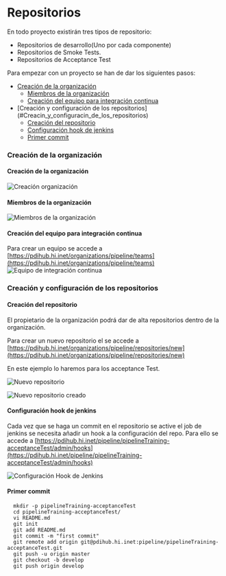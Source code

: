 Repositorios
============

En todo proyecto existirán tres tipos de repositorio:

* Repositorios de desarrollo(Uno por cada componente)
* Repositorios de Smoke Tests. 
* Repositorios de Acceptance Test


Para empezar con un proyecto se han de dar los siguientes pasos:

  * [Creación de la organización](#Creacin_de_la_organizacin)
    * [Miembros de la organización](#Miembros_de_la_organizacin)
    * [Creación del equipo para integración continua](#Creacin_del_equipo_para_integracin_continua)
  * [Creación y configuración de los repositorios] (#Creacin_y_configuracin_de_los_repositorios)
    * [Creación del repositorio](#Creacin_del_repositorio)
    * [Configuración hook de jenkins](#Configuracin_hook_de_jenkins)
    * [Primer commit](#Primer_commit)

### Creación de la organización
#### Creación de la organización
![Creación organización](./img/training/pipelineTraining_newOrganization1.png)
#### Miembros de la organización
![Miembros de la organización](./img/training/pipelineTraining_newOrganization2.png)
#### Creación del equipo para integración continua
Para crear un equipo se accede a [https://pdihub.hi.inet/organizations/pipeline/teams](https://pdihub.hi.inet/organizations/pipeline/teams)
![Equipo de integración continua](./img/training/pipelineTraining_ContinousIntegrationTeam.png)

### Creación y configuración de los repositorios

#### Creación del repositorio
El propietario de la organización podrá dar de alta repositorios dentro de la organización.

Para crear un nuevo repositorio el se accede a [https://pdihub.hi.inet/organizations/pipeline/repositories/new](https://pdihub.hi.inet/organizations/pipeline/repositories/new)

En este ejemplo lo haremos para los acceptance Test.

![Nuevo repositorio](./img/training/pipelineTraining-acceptanceTest_newRepository.png)

![Nuevo repositorio creado](./img/training/pipelineTraining-acceptanceTest_newRepository2.png)

#### Configuración hook de jenkins

Cada vez que se haga un commit en el repositorio se active el job de jenkins se necesita añadir
un hook a la configuración del repo. Para ello se accede a [https://pdihub.hi.inet/pipeline/pipelineTraining-acceptanceTest/admin/hooks](https://pdihub.hi.inet/pipeline/pipelineTraining-acceptanceTest/admin/hooks)

![Configuración Hook de Jenkins](./img/training/jenkinsHook.png)

#### Primer commit

```
  mkdir -p pipelineTraining-acceptanceTest
  cd pipelineTraining-acceptanceTest/
  vi README.md 
  git init
  git add README.md
  git commit -m "first commit"
  git remote add origin git@pdihub.hi.inet:pipeline/pipelineTraining-acceptanceTest.git
  git push -u origin master
  git checkout -b develop
  git push origin develop
```


